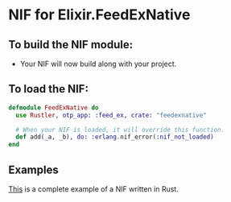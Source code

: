 # NIF for Elixir.FeedExNative

## To build the NIF module:

- Your NIF will now build along with your project.

## To load the NIF:

```elixir
defmodule FeedExNative do
  use Rustler, otp_app: :feed_ex, crate: "feedexnative"

  # When your NIF is loaded, it will override this function.
  def add(_a, _b), do: :erlang.nif_error(:nif_not_loaded)
end
```

## Examples

[This](https://github.com/rusterlium/NifIo) is a complete example of a NIF written in Rust.

